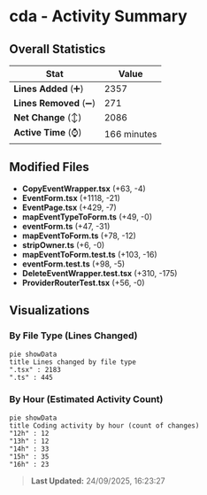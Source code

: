 # cda - Activity Summary 

## Overall Statistics

| Stat                   | Value                                                             |
| ---------------------- | ----------------------------------------------------------------- |
| **Lines Added** (➕)   | 2357                                          |
| **Lines Removed** (➖) | 271                                        |
| **Net Change** (↕)    | 2086                |
| **Active Time** (⌚)   | 166 minutes |


## Modified Files
- **CopyEventWrapper.tsx** (+63, -4)
- **EventForm.tsx** (+1118, -21)
- **EventPage.tsx** (+429, -7)
- **mapEventTypeToForm.ts** (+49, -0)
- **eventForm.ts** (+47, -31)
- **mapEventToForm.ts** (+78, -12)
- **stripOwner.ts** (+6, -0)
- **mapEventToForm.test.ts** (+103, -16)
- **eventForm.test.ts** (+98, -5)
- **DeleteEventWrapper.test.tsx** (+310, -175)
- **ProviderRouterTest.tsx** (+56, -0)

## Visualizations

### By File Type (Lines Changed)

```mermaid
pie showData
title Lines changed by file type
".tsx" : 2183
".ts" : 445
```

### By Hour (Estimated Activity Count)

```mermaid
pie showData
title Coding activity by hour (count of changes)
"12h" : 12
"13h" : 12
"14h" : 33
"15h" : 35
"16h" : 23
```


> **Last Updated:** 24/09/2025, 16:23:27